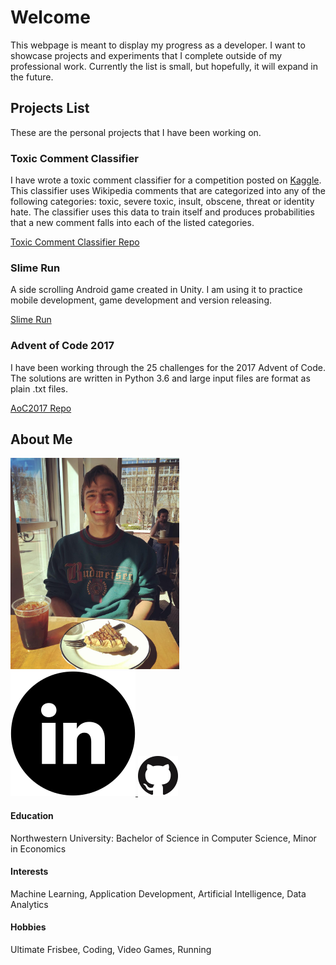 # Welcome

This webpage is meant to display my progress as a developer. I want to showcase projects and experiments that I complete outside of my professional work. Currently the list is small, but hopefully, it will expand in the future.

## Projects List
These are the personal projects that I have been working on.

### Toxic Comment Classifier
I have wrote a toxic comment classifier for a competition posted on [Kaggle](kaggle.com). This classifier uses Wikipedia comments that are categorized into any of the following categories: toxic, severe toxic, insult, obscene, threat or identity hate. The classifier uses this data to train itself and produces probabilities that a new comment falls into each of the listed categories.  

[Toxic Comment Classifier Repo](https://kubz113.github.io/Toxic-Comment-Classification/)

### Slime Run
A side scrolling Android game created in Unity. I am using it to practice mobile development, game development and version releasing. 

[Slime Run](https://kubz113.github.io/SlimeRun/)

### Advent of Code 2017
I have been working through the 25 challenges for the 2017 Advent of Code. The solutions are written in Python 3.6 and large input files are format as plain .txt files. 

[AoC2017 Repo](https://kubz113.github.io/adventOfCode2017/)


## About Me
<p id="picFrame">
  <a>
    <img src ="/profilePic.jpg" height="338px" width="270px"/>
  </a>
  <br>
  <a href = "https://www.linkedin.com/in/jakub-jezusek">
    <img class="circleSocialMedia" src="/200px-CIS-A2K_Linkedin_Icon_(Black).svg.png"/>
  </a>
  <a href = "https://github.com/kubz113">
    <img class="circleSocialMedia" src="/GitHub-Mark-64px.png"/>
  </a>
</p>

#### Education

Northwestern University: Bachelor of Science in Computer Science, Minor in Economics

#### Interests

Machine Learning, Application Development, Artificial Intelligence, Data Analytics 

#### Hobbies

Ultimate Frisbee, Coding, Video Games, Running


